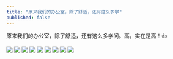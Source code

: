 ```yaml
---
title: "原来我们的办公室，除了舒适，还有这么多学"
published: false
---
```

原来我们的办公室，除了舒适，还有这么多学问。高，实在是高！👍

![](./1.jpg)
![](./2.jpg)
![](./3.jpg)
![](./4.jpg)
![](./5.jpg)
![](./6.jpg)
![](./7.jpg)
![](./8.jpg)
![](./9.jpg)
